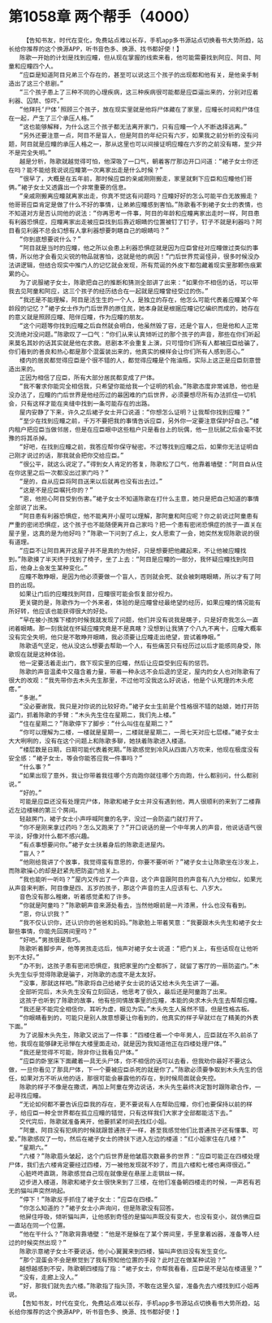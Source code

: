 # 第1058章 两个帮手（4000）
        【告知书友，时代在变化，免费站点难以长存，手机app多书源站点切换看书大势所趋，站长给你推荐的这个换源APP，听书音色多、换源、找书都好使！】
       陈歌一开始的计划是找到应瞳，但从现在掌握的线索来看，他可能需要找到阿应、阿目、阿童和应瞳四个人。
       “应臣是知道阿目兄弟三个存在的，甚至可以说这三个孩子的出现都和他有关，是他亲手制造出了这三个悲剧。”
       “三个孩子患上了三种不同的心理疾病，这三种疾病很可能都是应臣逼出来的，分别对应着利器、囚禁、惊吓。”
       “他拜托‘尸体’照顾三个孩子，放在现实里就是他将尸体藏在了家里，应瞳长时间和尸体住在一起，产生了三个承压人格。”
       “这也能够解释，为什么这三个孩子都无法离开家门，只有应瞳一个人不断选择逃离。”
       “另外还要注意一点，阿目不是盲人，但是阿目的年纪只有六岁，如果我之前分析的没有问题，阿目就是应瞳的承压人格之一，那从这里也可以间接证明应瞳在六岁的之前没有瞎，至少并不是完全失明。”
       越是分析，陈歌就越觉得可怕，他深吸了一口气，朝着客厅那边开口问道：“裙子女士你还在吗？能不能给我说说应瞳第一次离家出走是什么时候？”
       “很早了，大概是在五年前，那时候应臣的亲戚刚刚搬走，家里就剩下应臣和应瞳他们哥俩。”裙子女士又透露出一个非常重要的信息。
       “亲戚刚搬离应瞳就离家出走，你真不觉这有问题吗？应瞳好好的怎么可能平白无故搬走？他哥哥应臣肯定是做了什么不好的事情，让弟弟应瞳感到害怕。”陈歌看不到裙子女士的表情，也不知道对方是否认同他的说法：“你再思考一件事，阿目的年龄和应瞳离家出走时一样，阿目患有利器恐惧症，应瞳离家出走被应臣找到后靠近眼睛的位置被钉了钉子，钉子不就是利器吗？阿目看见利器不总会幻想有人拿利器想要刺瞎自己的眼睛吗？”
       “你到底想要说什么？”
       “阿目就是当时的应瞳，他之所以会患上利器恐惧症就是因为应臣曾经对应瞳做过类似的事情，所以他才会看见尖锐的物品就害怕，这就是他的病因！”门后世界荒诞怪异，很多时候没办法讲逻辑，但结合现实中推门人的记忆就会发现，所有荒诞的外皮下都包藏着现实里那颗伤痕累累的心。
       为了说服裙子女士，陈歌把自己的推断和猜测全部讲了出来：“如果你不相信的话，可以带我去见阿童和阿应，这三个孩子的经历结合在一起就是应瞳曾经受过的伤。”
       “我还是不能理解，阿目是活生生的一个人，是独立的存在，他怎么可能代表着应瞳某个年龄段的记忆？”裙子女士作为门后世界的原住民，她本身就是根据应瞳记忆编织而成的，她存在的意义就是照顾应瞳、陪伴应瞳，作为应瞳的朋友。
       “这个问题等你找到应瞳之后自然就会明白，他虽然毁了容，还是个盲人，但是他和人正常交流绝对没问题。”陈歌叹了一口气：“你们从来认真倾听过的那个孩子的声音，那些在你们听起来莫名其妙的话其实就是他在求救。悲剧本不会重复上演，只可惜你们所有人都被应臣给骗了，你们看到的善良和热心都是那个混蛋装出来的，他真实的模样会让你们所有人感到恶心。”
       楼内的居民都觉得应臣是个很不错的人，都觉得应瞳是个拖油瓶，实际上这正是应臣刻意营造出来的。
       正因为相信了应臣，所有大部分居民都变成了尸体。
       “我不奢求你能完全相信我，只希望你能给我一个证明的机会。”陈歌态度非常诚恳，他也是没办法了，应瞳的门后世界是他经历过的最困难的门后世界，必须要想尽所有办法抓住一切机会，只有这样才能在夹缝中找到一条可能存在的出路。
       屋内安静了下来，许久之后裙子女士开口说道：“你想怎么证明？让我帮你找到应瞳？”
       “至少在找到应瞳之前，千万不要把我的事情告诉应臣，另外你一定要注意保护好自己。”楼内租户把应臣当做邻居，但是在应臣眼中这些租户只是看台上的玩偶，他一旦玩腻之后会毫不犹豫的将其杀掉。
       “好吧，在找到应瞳之前，我答应帮你保守秘密。不过等找到应瞳之后，如果你无法证明自己刚才说过的话，那我就会把你交给应臣。”
       “很公平，就这么说定了。”得到女人肯定的答复，陈歌松了口气，他靠着墙壁：“阿目自从住在你这里之后一次都没出过家门吗？”
       “是的，自从应臣将阿目送来以后就再也没有出去过。”
       “这是不是应臣嘱托你的？”
       “恩，他担心阿目受到伤害。”裙子女士不知道陈歌在打什么主意，她只是把自己知道的事情全部说了出来。
       “阿目患有利器恐惧症，他不能离开小屋可以理解，那阿童和阿应呢？你之前说过阿童患有严重的密闭恐惧症，这个孩子也不能随便离开自己家吗？把一个患有密闭恐惧症的孩子一直关在屋子里，这真的是为他好吗？”陈歌一下问到了点上，女人思索了一会，她突然发现陈歌说的很有道理。
       “应臣不让阿目离开这屋子并不是真的为他好，只是想要把他藏起来，不让他被应瞳找到。”陈歌摸了半天终于找到了椅子，坐了上去：“阿目是应瞳的一部分，我怀疑应瞳找到阿目后，他身上会发生某种变化。”
       应瞳不敢睁眼，是因为他必须要做一个盲人，否则就会死、就会被刺瞎眼睛，所以才有了阿目的出现。
       如果让门后的应瞳找到阿目，应瞳很可能会恢复部分视力。
       更关键的是，陈歌作为一个外来者，体验的是应瞳曾经最绝望的经历，如果应瞳的情况能有所好转，他应该也能获得很大的好处。
       “早在被小孩推下楼的时候我就发现了问题，他们并没有说我是瞎子，只是好奇我怎么一直闭着眼睛。那一刻我就在怀疑应瞳究竟是不是真瞎？没想到让我猜了个八九不离十，应瞳大概率没有完全失明，他只是不敢睁开眼睛，我必须要让应瞳走出绝望，尝试着睁眼。”
       陈歌语气坚定，他从没这么想要去帮助一个人，有些痛苦只有经历过以后才能感同身受，陈歌现在就是这种体验。
       他一定要活着走出门，救下现实里的应瞳，然后让应臣受到应有的惩罚。
       陈歌的声音温柔中又蕴含着力量，带着一种永远不会后退的坚定，屋内的女人也对陈歌有了很大的改观：“我先带你去木头先生那里，不过他可没我这么好说话，他是个认死理的木头疙瘩。”
       “多谢。”
       “没必要谢我，我只是对你说的比较好奇。”裙子女士生前是个性格很不错的姑娘，她打开防盗门，抓着陈歌的手臂：“木头先生住在星期二，我们先上楼。”
       “住在星期二？”陈歌停下了脚步：“什么叫住在星期二？”
       “你可以理解为二楼，一楼就是星期一，二楼就是星期二，一周七天对应七层楼。”裙子女士大大咧咧的，没有在这个问题上和陈歌多聊，她扶着陈歌进入楼道。
       “楼层数是日期，日期可能代表着死期。”陈歌感觉到冷风从四面八方吹来，他现在极度没有安全感：“裙子女士，等会你能答应我一件事吗？”
       “什么事？”
       “如果出现了意外，我让你带着我往哪个方向跑你就往哪个方向跑，什么都别问，什么都别说。”
       “好的。”
       可能是应臣还没有处理完尸体，陈歌和裙子女士并没有遇到他，两人很顺利的来到了二楼靠近左边楼梯的第三个房间。
       轻敲房门，裙子女士小声呼喊阿童的名字，没过一会防盗门就打开了。
       “你不是刚来拿过药吗？怎么又跑来了？”开口说话的是一个中年男人的声音，他说话语气很平淡，好像对什么都不感兴趣。
       “有点事想要问你。”裙子女士扶着身后的陈歌走进屋内。
       “盲人？”
       “他刚给我讲了个故事，我觉得蛮有意思的，你要不要听听？”裙子女士让陈歌坐在沙发上，而陈歌操心的却是赶紧先把防盗门给关上。
       “我也能听一听吗？”屋内又传出了一个声音，这个声音跟阿目的声音有八九分相似，如果光从声音来判断，阿目像是四、五岁的孩子，那这个声音的主人应该有七、八岁大。
       音色没有那么稚嫩，听着感觉柔和了许多。
       “你就是阿童吗？”陈歌朝声音来源处看去，当然他眼前是一片漆黑，什么也没有看到。
       “恩，你认识我？”
       “我不仅认识你，还认识你的爸爸和妈妈。”陈歌脸上带着笑意：“我要跟木头先生和裙子女士聊些事情，你能先回房间里吗？”
       “好吧。”男孩很是乖巧。
       陈歌听着脚步声，他等男孩走远后，悄声对裙子女士说道：“把门关上，有些话现在让他听到不太好。”
       “办不到，这孩子患有密闭恐惧症，我把家里的门全都拆了，就留了客厅的一扇防盗门。”木头先生似乎觉得陈歌是骗子，对陈歌的态度不是太友好。
       “没事，那就这样吧。”陈歌将自己给裙子女士说的话又给木头先生讲了一遍。
       全部听完后，木头先生没有立刻回话，他思考了很久，最后还是阿童跑了出来。
       这孩子也听到了陈歌的故事，他有些同情故事里的应瞳，本能的央求木头先生去帮帮应瞳。
       “我还是不能完全相信你，耳听为虚，眼见为实。”木头先生人虽然不错，但是性格古板。
       “你眼睛看到的，可能只是别人故意想要让你看到的，他真实的样子早就烂在了精美的外表下面。”
       为了说服木头先生，陈歌又说出了一件事：“四楼住着一个中年男人，应臣就在不久前杀了他，我现在能够肆无忌惮在大楼里面走动，就是因为我知道他正在四楼处理尸体。”
       “我还是觉得不可能，除非你让我看见尸体。”
       “应臣的卧室床下面藏着一具无头尸体，你不相信的话可以去看，但我劝你最好不要这么做，一旦你看见了那具尸体，下一个要被应臣杀死的就是你了。”陈歌必须要争取到木头先生的信任，如果对方不听从他的话，那很可能会暴露他的存在，到时候局面就会失控。
       陈歌的样子不像是在撒谎，再加上阿童在旁边说话，木头先生最终决定暂时跟陈歌合作，一起寻找应瞳。
       “无论如何都不要告诉应臣我的存在，更不要说有人在帮助应瞳，你们也要保持以前的样子，给应臣一种全世界都在孤立应瞳的错觉，只有这样我们大家才全部都能活下去。”
       交代完后，陈歌就准备离开，他要抓紧时间去找红小姐。
       “阿童、阿目没有犯病的时候就跟普通孩子一样，甚至我感觉他们比普通孩子还有懂事、可爱。”陈歌感叹了一句，然后在裙子女士的搀扶下进入左边的楼道：“红小姐家住在几楼？”
       “星期六。”
       “六楼？”陈歌眉头皱起，这个门后世界是他皱眉次数最多的世界：“应臣可能正在四楼处理尸体，我们去六楼肯定要经过四楼，万一被他发现就不妙了，而且六楼和七楼也离得很近。”
       心脏咚咚直跳，陈歌感觉自己现在就像是在悬崖上走钢丝一样。
       迈步进入楼道，陈歌和裙子女士很快来到了三楼，在他们准备朝四楼走的时候，一声若有若无的猫叫声突然响起。
       “停下！”陈歌反手抓住了裙子女士：“应臣在四楼。”
       “你怎么知道的？”裙子女士小声询问，但是陈歌没有回答。
       他屏住呼吸，倾听猫叫声，让他感到奇怪的是猫叫声既没有变大，也没有变小，就仿佛应臣一直站在同一个位置。
       “他在干什么？”陈歌背靠墙壁：“他是不是躲在了某个房间里，手里拿着凶器，准备等人经过的时候突然出现？”
       陈歌示意裙子女士不要说话，他小心翼翼来到四楼，猫叫声依旧没有发生变化。
       “那个混蛋会不会是察觉到了我有预知他位置的手段？此时正在做某种试验？”
       越想越感到不安，陈歌朝四楼指了指：“裙子女士，你帮我看看，应臣是不是站在楼道里？”
       “没有，走廊上没人。”
       “好，那我们就先去六楼。”陈歌指了指头顶，不敢在这里久留，准备先去六楼找到红小姐再说。
       【告知书友，时代在变化，免费站点难以长存，手机app多书源站点切换看书大势所趋，站长给你推荐的这个换源APP，听书音色多、换源、找书都好使！】